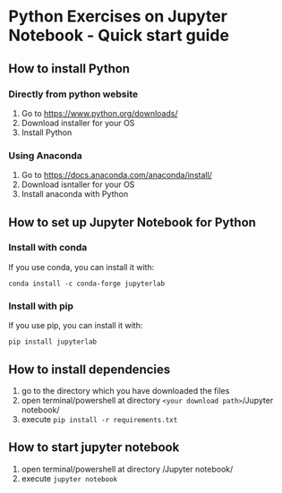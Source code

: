 # Python Exercises on Jupyter Notebook - Quick start guide

## How to install Python

### Directly from python website

1. Go to https://www.python.org/downloads/
2. Download installer for your OS
3. Install Python

### Using Anaconda

1. Go to https://docs.anaconda.com/anaconda/install/
2. Download isntaller for your OS
3. Install anaconda with Python

## How to set up Jupyter Notebook for Python 

### Install with conda
If you use conda, you can install it with:

```
conda install -c conda-forge jupyterlab
```

### Install with pip
If you use pip, you can install it with:
```
pip install jupyterlab
```

## How to install dependencies
1. go to the directory which you have downloaded the files
2. open terminal/powershell at directory `<your download path>`/Jupyter notebook/
3. execute `pip install -r requirements.txt`

## How to start jupyter notebook
1. open terminal/powershell at directory <your download path>/Jupyter notebook/
2. execute `jupyter notebook`


